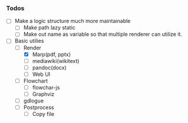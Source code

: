 ### Todos

* [ ] Make a logic structure much more maintainable
  * [ ] Make path lazy static
  * [ ] Make out name as variable so that multiple renderer can utilize it.

* [ ] Basic utilies
  * [ ] Render
    * [x] Marp(pdf, pptx)
    * [ ] mediawiki(wikitext)
    * [ ] pandoc(docx)
    * [ ] Web UI
  * [ ] Flowchart
    * [ ] flowchar-js
	* [ ] Graphviz
  * [ ] gdlogue
  * [ ] Postprocess
    * [ ] Copy file
